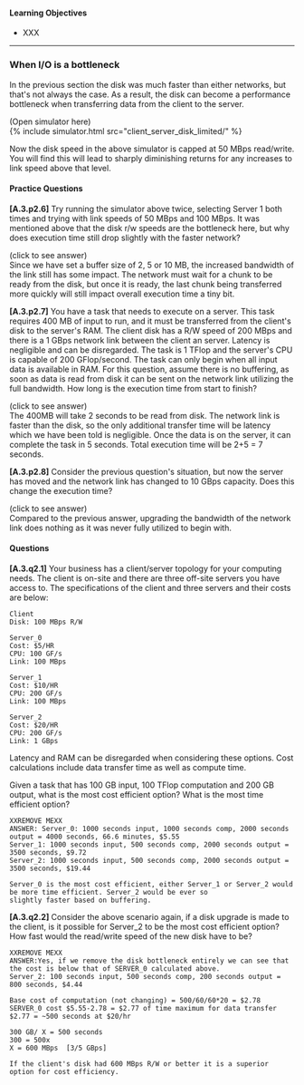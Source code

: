 

#### Learning Objectives

  - XXX

---

### When I/O is a bottleneck

In the previous section the disk was much faster than either networks,  but that's
not always the case. As a result, the disk can become a performance bottleneck when
transferring data from the client to the server. 

<div class="ui accordion fluid app-ins">
  <div class="title">
    <i class="dropdown icon"></i>
    (Open simulator here)
  </div>
  <div markdown="0" class="ui segment content sim-frame">
    {% include simulator.html src="client_server_disk_limited/" %}
  </div>
</div>

Now the disk speed in the above simulator is capped at 50 MBps read/write.
You will find this will lead to sharply diminishing returns for any
increases to link speed above that level.

#### Practice Questions

**[A.3.p2.6]** Try running the simulator above twice, selecting Server 1 both times and trying with link speeds of 50 MBps 
and 100 MBps. It was mentioned above that the disk r/w speeds are the bottleneck here, but why does execution time still 
drop slightly with the faster network?

<div class="ui accordion fluid">
  <div class="title">
    <i class="dropdown icon"></i>
    (click to see answer)
  </div>
  <div markdown="1" class="ui segment content">
    Since we have set a buffer size of 2, 5 or 10 MB, the increased bandwidth of the link still has some impact. The network 
    must wait for a chunk to be ready from the disk, but once it is ready, the last chunk being transferred more quickly 
    will still impact overall execution time a tiny bit. 

  </div>
</div>

<p></p>


**[A.3.p2.7]** You have a task that needs to execute on a server. This task requires 400 MB of input to run, and it must be
transferred from the client's disk to the server's RAM. The client disk has a R/W speed of 200 MBps and there is a 1 GBps
network link between the client an server. Latency is negligible and can be disregarded. The task is 1 TFlop and the server's
CPU is capable of 200 GFlop/second. The task can only begin when all input data is available in RAM. For this question,
assume there is no buffering, as soon as data is read from disk it can be sent on the network link utilizing the full
bandwidth. How long is the execution time from start to finish?

<div class="ui accordion fluid">
  <div class="title">
    <i class="dropdown icon"></i>
    (click to see answer)
  </div>
  <div markdown="1" class="ui segment content">
    The 400MB will take 2 seconds to be read from disk. The network link is faster than the disk, so the only additional
     transfer time will be latency which we have been told is negligible. Once the data is on the server, it can complete
      the task in 5 seconds. Total execution time will be 2+5 = 7 seconds.

  </div>
</div>

<p></p>

**[A.3.p2.8]** Consider the previous question's situation, but now the server has moved and the network link has changed
to 10 GBps capacity. Does this change the execution time?

<div class="ui accordion fluid">
  <div class="title">
    <i class="dropdown icon"></i> (click to see answer)
  </div> <div markdown="1" class="ui segment content">
   Compared to the previous answer, upgrading the bandwidth of the network link does nothing as it was never fully
   utilized to begin with. 

  </div>
</div>

<p></p>


#### Questions

**[A.3.q2.1]** Your business has a client/server topology for your computing needs. The client is on-site and there are 
three off-site servers you have access to. The specifications of the client and three servers and their costs are below:

    Client
    Disk: 100 MBps R/W
    
    Server_0
    Cost: $5/HR 
    CPU: 100 GF/s
    Link: 100 MBps
    
    Server_1
    Cost: $10/HR 
    CPU: 200 GF/s
    Link: 100 MBps
    
    Server_2
    Cost: $20/HR 
    CPU: 200 GF/s
    Link: 1 GBps

Latency and RAM can be disregarded when considering these options. Cost calculations include data transfer time as well 
as compute time.

Given a task that has 100 GB input, 100 TFlop computation and 200 GB output, what is the most cost efficient option? What is 
the most time efficient option?

    XXREMOVE MEXX
    ANSWER: Server_0: 1000 seconds input, 1000 seconds comp, 2000 seconds output = 4000 seconds, 66.6 minutes, $5.55 
    Server_1: 1000 seconds input, 500 seconds comp, 2000 seconds output = 3500 seconds, $9.72 
    Server_2: 1000 seconds input, 500 seconds comp, 2000 seconds output = 3500 seconds, $19.44
    
    Server_0 is the most cost efficient, either Server_1 or Server_2 would be more time efficient. Server_2 would be ever so
    slightly faster based on buffering.


**[A.3.q2.2]** Consider the above scenario again, if a disk upgrade is made to the client, is it possible for Server_2 
to be the most cost efficient option? How fast would the read/write speed of the new disk have to be?


    XXREMOVE MEXX
    ANSWER:Yes, if we remove the disk bottleneck entirely we can see that the cost is below that of SERVER_0 calculated above.
    Server_2: 100 seconds input, 500 seconds comp, 200 seconds output = 800 seconds, $4.44
    
    Base cost of computation (not changing) = 500/60/60*20 = $2.78
    SERVER_0 cost $5.55-2.78 = $2.77 of time maximum for data transfer
    $2.77 = ~500 seconds at $20/hr
    
    300 GB/ X = 500 seconds
    300 = 500x
    X = 600 MBps  [3/5 GBps]
    
    If the client's disk had 600 MBps R/W or better it is a superior option for cost efficiency. 
    
    




